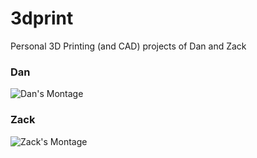 # 3dprint
Personal 3D Printing (and CAD) projects of Dan and Zack

### Dan
![Dan's Montage](https://raw.githubusercontent.com/wiki/danwinkler/3dprint/images/danout.png)

### Zack
![Zack's Montage](https://raw.githubusercontent.com/wiki/danwinkler/3dprint/images/zackout.png)
